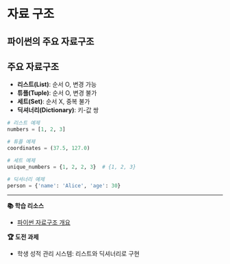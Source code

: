 # 자료 구조
## 파이썬의 주요 자료구조

## 주요 자료구조
- **리스트(List)**: 순서 O, 변경 가능
- **튜플(Tuple)**: 순서 O, 변경 불가
- **세트(Set)**: 순서 X, 중복 불가
- **딕셔너리(Dictionary)**: 키-값 쌍

```python
# 리스트 예제
numbers = [1, 2, 3]

# 튜플 예제
coordinates = (37.5, 127.0)

# 세트 예제
unique_numbers = {1, 2, 2, 3}  # {1, 2, 3}

# 딕셔너리 예제
person = {'name': 'Alice', 'age': 30}
```

---
**📚 학습 리소스**
- [파이썬 자료구조 개요](https://docs.python.org/ko/3/tutorial/datastructures.html)

**🏆 도전 과제**
- 학생 성적 관리 시스템: 리스트와 딕셔너리로 구현 
